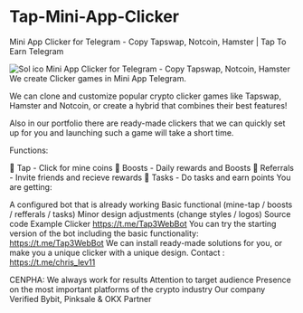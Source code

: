 # Tap-Mini-App-Clicker
Mini App Clicker for Telegram - Copy Tapswap, Notcoin, Hamster | Tap To Earn Telegram

<img src="[img/icosoldep.PNG](https://github.com/lehoang11/solana-ico-dapp/blob/5cfd5926e85de9a456b12a9024e335dce24a5625/img/icosoldep.PNG)" alt="Sol ico" data-canonical-src="[img/icosoldep.PNG](https://github.com/lehoang11/solana-ico-dapp/blob/5cfd5926e85de9a456b12a9024e335dce24a5625/img/icosoldep.PNG)" style="max-width: 100%;">
Mini App Clicker for Telegram - Copy Tapswap, Notcoin, Hamster
We create Clicker games in Mini App Telegram.

We can clone and customize popular crypto clicker games like Tapswap, Hamster and Notcoin, or create a hybrid that combines their best features!

Also in our portfolio there are ready-made clickers that we can quickly set up for you and launching such a game will take a short time.

Functions:

🤘 Tap - Click for mine coins
🚀 Boosts - Daily rewards and Boosts
🤝 Referrals - Invite friends and recieve rewards
📝 Tasks - Do tasks and earn points
You are getting:

A configured bot that is already working
Basic functional (mine-tap / boosts / refferals / tasks)
Minor design adjustments (change styles / logos)
Source code
Example Clicker
https://t.me/Tap3WebBot
You can try the starting version of the bot including the basic functionality: https://t.me/Tap3WebBot
We can install ready-made solutions for you, or make you a unique clicker with a unique design.
Contact : https://t.me/chris_lev11

CENPHA:
  We always work for results
  Attention to target audience
  Presence on the most important platforms of the crypto industry
  Our company Verified Bybit, Pinksale & OKX Partner
